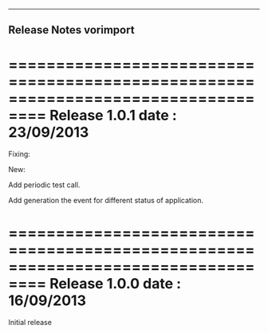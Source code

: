 ----------
Release Notes vorimport 
----------

==================================================================================
Release 1.0.1 date : 23/09/2013
==================================================================================

Fixing:

New:

Add periodic test call.

Add generation the event for different status of application.


==================================================================================
Release 1.0.0 date : 16/09/2013
==================================================================================
Initial release
 







